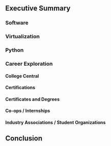 ## Executive Summary
### Software
### Virtualization
### Python
### Career Exploration
#### College Central
#### Certifications
#### Certificates and Degrees
#### Co-ops / Internships
#### Industry Associations / Student Organizations
## Conclusion
